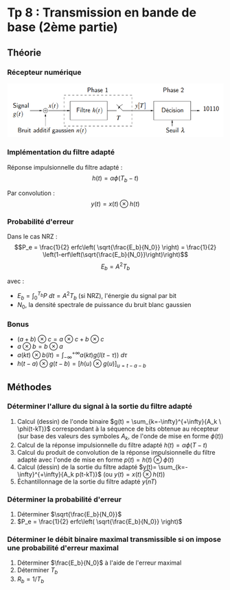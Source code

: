 # Tp 8 : Transmission en bande de base (2ème partie)

## Théorie

### Récepteur numérique

![](attachments/Pasted%20image%2020230519170920.png)

### Implémentation du filtre adapté

Réponse impulsionnelle du filtre adapté :
$$h(t)=\alpha \phi(T_b-t)$$

Par convolution :
$$y(t) = x(t) \otimes h(t)$$

### Probabilité d'erreur

Dans le cas NRZ :
$$P_e = \frac{1}{2} erfc\left( \sqrt{\frac{E_b}{N_0}} \right) = \frac{1}{2} \left(1-erf\left(\sqrt{\frac{E_b}{N_0}}\right)\right)$$
$$E_b = A^2 T_b$$

avec :
- $E_b = \int_0^{T_b}{P \ dt} = A^2 T_b$ (si NRZ), l'énergie du signal par bit
- $N_0$, la densité spectrale de puissance du bruit blanc gaussien

### Bonus

- $(a + b) \ \otimes \ c = a \ \otimes \ c + b \ \otimes \ c$
- $a \otimes b = b \otimes a$
- $a(kt) \otimes b(lt) = \int_{-\infty}^{+\infty}{a(kt)g(l(t-\tau)) \ d\tau}$
- $h(t-a) \otimes g(t-b) = \left[ h(u)\otimes g(u) \right]_{u=t-a-b}$

## Méthodes

### Déterminer l'allure du signal à la sortie du filtre adapté

1. Calcul (dessin) de l'onde binaire $g(t) = \sum_{k=-\infty}^{+\infty}{A_k \ \phi(t-kT)}$ correspondant à la séquence de bits obtenue au récepteur (sur base des valeurs des symboles $A_k$, de l'onde de mise en forme $\phi(t)$)
2. Calcul de la réponse impulsionnelle du filtre adapté $h(t)=\alpha \phi(T-t)$
3. Calcul du produit de convolution de la réponse impulsionnelle du filtre adapté avec l'onde de mise en forme $p(t)=h(t)\otimes \phi (t)$
4. Calcul (dessin) de la sortie du filtre adapté $y(t)= \sum_{k=-\infty}^{+\infty}{A_k p(t-kT)}$ (ou $y(t) = x(t) \otimes h(t)$)
5. Échantillonnage de la sortie du filtre adapté $y(nT)$

### Déterminer la probabilité d'erreur

1. Déterminer $\sqrt{\frac{E_b}{N_0}}$
2. $P_e = \frac{1}{2} erfc\left( \sqrt{\frac{E_b}{N_0}} \right)$

### Déterminer le débit binaire maximal transmissible si on impose une probabilité d'erreur maximal

1. Déterminer  $\frac{E_b}{N_0}$ à l'aide de l'erreur maximal
2. Déterminer $T_b$
3. $R_b = 1/T_b$